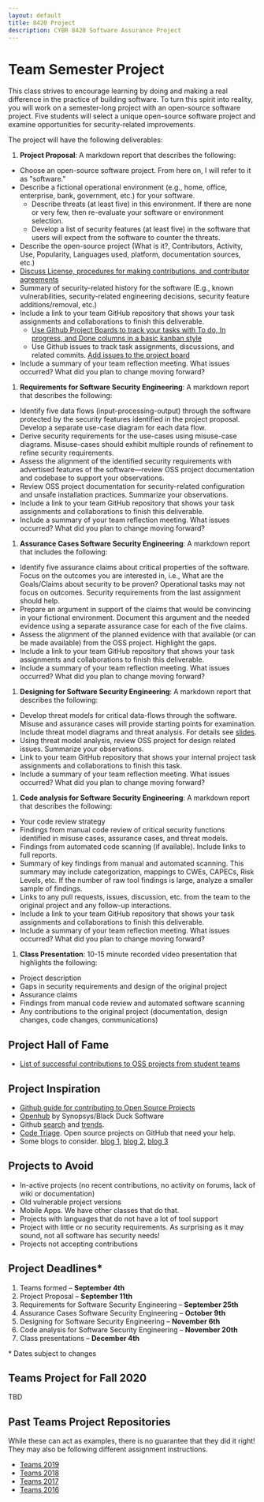 ```yaml
---
layout: default
title: 8420 Project
description: CYBR 8420 Software Assurance Project
---
```


# Team Semester Project

This class strives to encourage learning by doing and making a real difference in the practice of building software. To turn this spirit into reality, you will work on a semester-long project with an open-source software project. Five students will select a unique open-source software project and examine opportunities for security-related improvements.

The project will have the following deliverables:

1. **Project Proposal**: A markdown report that describes the following:
  * Choose an open-source software project. From here on, I will refer to it as "software."
  * Describe a fictional operational environment (e.g., home, office, enterprise, bank, government, etc.) for your software.
  	- Describe threats (at least five) in this environment. If there are none or very few, then re-evaluate your software or environment selection.
    - Develop a list of security features (at least five) in the software that users will expect from the software to counter the threats.
  * Describe the open-source project (What is it?, Contributors, Activity, Use, Popularity, Languages used, platform, documentation sources, etc.)
  * [Discuss License, procedures for making contributions, and contributor agreements](https://opensource.guide/how-to-contribute/#orienting-yourself-to-a-new-project)
  * Summary of security-related history for the software (E.g., known vulnerabilities, security-related engineering decisions, security feature additions/removal, etc.)
  * Include a link to your team GitHub repository that shows your task assignments and collaborations to finish this deliverable.
    - [Use Github Project Boards to track your tasks with To do, In progress, and Done columns in a basic kanban style](https://docs.github.com/en/github/managing-your-work-on-github/creating-a-project-board)
  	- Use Github issues to track task assignments, discussions, and related commits. [Add issues to the project board](https://docs.github.com/en/github/managing-your-work-on-github/adding-issues-and-pull-requests-to-a-project-board)
  * Include a summary of your team reflection meeting. What issues occurred? What did you plan to change moving forward?
1. **Requirements for Software Security Engineering**: A markdown report that describes the following:
  * Identify five data flows (input-processing-output) through the software protected by the security features identified in the project proposal. Develop a separate use-case diagram for each data flow.
  * Derive security requirements for the use-cases using misuse-case diagrams. Misuse-cases should exhibit multiple rounds of refinement to refine security requirements.
  * Assess the alignment of the identified security requirements with advertised features of the software—review OSS project documentation and codebase to support your observations.
  * Review OSS project documentation for security-related configuration and unsafe installation practices. Summarize your observations.
  * Include a link to your team GitHub repository that shows your task assignments and collaborations to finish this deliverable.
  * Include a summary of your team reflection meeting. What issues occurred? What did you plan to change moving forward?
1. **Assurance Cases Software Security Engineering**: A markdown report that includes the following:
  * Identify five assurance claims about critical properties of the software. Focus on the outcomes you are interested in, i.e., What are the Goals/Claims about security to be proven? Operational tasks may not focus on outcomes. Security requirements from the last assignment should help.
  * Prepare an argument in support of the claims that would be convincing in your fictional environment. Document this argument and the needed evidence using a separate assurance case for each of the five claims.
  * Assess the alignment of the planned evidence with that available (or can be made available) from the OSS project. Highlight the gaps.
  * Include a link to your team GitHub repository that shows your task assignments and collaborations to finish this deliverable.
  * Include a summary of your team reflection meeting. What issues occurred? What did you plan to change moving forward?
1. **Designing for Software Security Engineering**: A markdown report that describes the following:
  * Develop threat models for critical data-flows through the software. Misuse and assurance cases will provide starting points for examination. Include threat model diagrams and threat analysis. For details see [slides](https://robinagandhi.github.io/swa/slides/lecture-4/design-for-software-se.html#66).
  * Using threat model analysis, review OSS project for design related issues. Summarize your observations.
  * Link to your team GitHub repository that shows your internal project task assignments and collaborations to finish this task.
  * Include a summary of your team reflection meeting. What issues occurred? What did you plan to change moving forward?
1. **Code analysis for Software Security Engineering**: A markdown report that describes the following:
  * Your code review strategy
  * Findings from manual code review of critical security functions identified in misuse cases, assurance cases, and threat models.
  * Findings from automated code scanning (if available). Include links to full reports.
  * Summary of key findings from manual and automated scanning. This summary may include categorization, mappings to CWEs, CAPECs, Risk Levels, etc. If the number of raw tool findings is large, analyze a smaller sample of findings.
  * Links to any pull requests, issues, discussion, etc. from the team to the original project and any follow-up interactions.
  * Include a link to your team GitHub repository that shows your task assignments and collaborations to finish this deliverable.
  * Include a summary of your team reflection meeting. What issues occurred? What did you plan to change moving forward?
1. **Class Presentation**: 10-15 minute recorded video presentation that highlights the following:
  * Project description
  * Gaps in security requirements and design of the original project
  * Assurance claims
  * Findings from manual code review and automated software scanning
  * Any contributions to the original project (documentation, design changes, code changes, communications)

## Project Hall of Fame
* [List of successful contributions to OSS projects from student teams](https://robinagandhi.github.io/swa/pages/halloffame.html)  

## Project Inspiration
* [Github guide for contributing to Open Source Projects](https://opensource.guide/how-to-contribute)
* [Openhub](https://www.openhub.net) by Synopsys/Black Duck Software
* Github [search](https://github.com/search) and [trends](https://github.com/trending).
* [Code Triage](https://www.codetriage.com). Open source projects on GitHub that need your help.
* Some blogs to consider. [blog 1](http://blog.teamtreehouse.com/getting-involved-open-source-projects), [blog 2](https://help.github.com/articles/where-can-i-find-open-source-projects-to-work-on/), [blog 3](http://www.firsttimersonly.com)

## Projects to **Avoid**
* In-active projects (no recent contributions, no activity on forums, lack of wiki or documentation)
* Old vulnerable project versions
* Mobile Apps. We have other classes that do that.
* Projects with languages that do not have a lot of tool support
* Project with little or no security requirements. As surprising as it may sound, not all software has security needs!
* Projects not accepting contributions

## Project Deadlines*

1. Teams formed &ndash; **September 4th**
1. Project Proposal &ndash; **September 11th**
1. Requirements for Software Security Engineering &ndash; **September 25th**
1. Assurance Cases Software Security Engineering &ndash; **October 9th**
1. Designing for Software Security Engineering &ndash; **November 6th**
1. Code analysis for Software Security Engineering &ndash; **November 20th**
1. Class presentations &ndash; **December 4th**

\* Dates subject to changes

## Teams Project for Fall 2020
TBD

## Past Teams Project Repositories

While these can act as examples, there is no guarantee that they did it right! They may also be following different assignment instructions.

* [Teams 2019](https://robinagandhi.github.io/swa/slides/teams-2019/teams.html)
* [Teams 2018](https://robinagandhi.github.io/swa/slides/teams-2018/teams.html)
* [Teams 2017](https://robinagandhi.github.io/swa/slides/teams-2017/teams.html)
* [Teams 2016](https://robinagandhi.github.io/swa/slides/teams-2016/teams.html)
